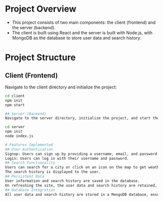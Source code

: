 # Project Overview

- This project consists of two main components: the client (frontend) and the server (backend). 
- The client is built using React and the server is built with Node.js, with MongoDB as the database to store user data and search history.

# Project Structure
## Client (Frontend)
Navigate to the client directory and initialize the project:

```bash
cd client
npm init
npm start

## Server (Backend)
Navigate to the server directory, initialize the project, and start the server:

cd server
npm init
node index.js

# Features Implemented
## User Authentication
Signup: Users can sign up by providing a username, email, and password.
Login: Users can log in with their username and password.
## Search Functionality
Users can search for a city or click on an icon on the map to get weather information.
The search history is displayed to the user.
## Persistent Data
User information and search history are saved in the database.
On refreshing the site, the user data and search history are retained, ensuring a seamless user experience.
## Database Integration
All user data and search history are stored in a MongoDB database, ensuring scalability and reliability.
